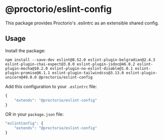# @proctorio/eslint-config

This package provides Proctorio's .eslintrc as an extensible shared config.

## Usage

Install the package:

```
npm install --save-dev eslint@8.52.0 eslint-plugin-belgradian@2.4.3 eslint-plugin-chai-expect@3.0.0 eslint-plugin-jsdoc@46.8.2 eslint-plugin-mocha@10.2.0 eslint-plugin-no-eslint-disable@1.0.1 eslint-plugin-promise@6.1.1 eslint-plugin-tailwindcss@3.13.0 eslint-plugin-unicorn@49.0.0 @proctorio/eslint-config
```

Add this configuration to your `.eslintrc` file:

```js
{
    "extends": "@proctorio/eslint-config"
}
```

OR in your `package.json` file:

```js
"eslintConfig": {
    "extends": "@proctorio/eslint-config"
}
```